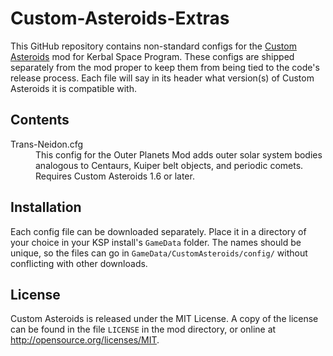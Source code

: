 Custom-Asteroids-Extras
============

This GitHub repository contains non-standard configs for the [Custom Asteroids](https://github.com/Starstrider42/Custom-Asteroids) mod for Kerbal Space Program.
These configs are shipped separately from the mod proper to keep them from being tied to the code's release process.
Each file will say in its header what version(s) of Custom Asteroids it is compatible with.

Contents
------------

<dl>
<dt>Trans-Neidon.cfg</dt><dd>This config for the Outer Planets Mod adds outer solar system bodies analogous to Centaurs, Kuiper belt objects, and periodic comets. Requires Custom Asteroids 1.6 or later.</dd>
</dl>

Installation
------------

Each config file can be downloaded separately.
Place it in a directory of your choice in your KSP install's `GameData` folder.
The names should be unique, so the files can go in `GameData/CustomAsteroids/config/` without conflicting with other downloads.

License
------------

Custom Asteroids is released under the MIT License. A copy of the license can be found in the file `LICENSE` in the mod directory, or online at http://opensource.org/licenses/MIT.
